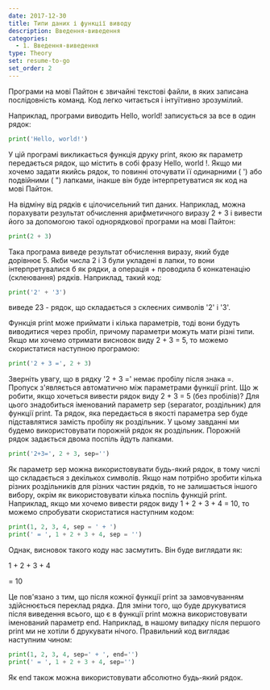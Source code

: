 ```yaml
---
date: 2017-12-30
title: Типи даних і функції виводу
description: Введення-виведення
categories:
  - 1. Введення-виведення
type: Theory
set: resume-to-go
set_order: 2
---
```


Програми на мові Пайтон є звичайні текстові файли, в яких записана послідовність команд. Код легко читається і інтуїтивно зрозумілий.

Наприклад, програми виводить Hello, world! записується за все в один рядок:

```python
print('Hello, world!')
```

У цій програмі викликається функція друку print, якою як параметр передається рядок, що містить в собі фразу Hello, world !. Якщо ми хочемо задати якийсь рядок, то повинні оточувати її одинарними ( ') або подвійними ( ") лапками, інакше він буде інтерпретуватися як код на мові Пайтон.

На відміну від рядків є цілочисельний тип даних. Наприклад, можна порахувати результат обчислення арифметичного виразу 2 + 3 і вивести його за допомогою такої однорядкової програми на мові Пайтон:

```python
print(2 + 3)
```

Така програма виведе результат обчислення виразу, який буде дорівнює 5. Якби числа 2 і 3 були укладені в лапки, то вони інтерпретувалися б як рядки, а операція + проводила б конкатенацію (склеювання) рядків. Наприклад, такий код:

```python
print('2' + '3')
```

виведе 23 - рядок, що складається з склеєних символів '2' і '3'.

Функція print може приймати і кілька параметрів, тоді вони будуть виводитися через пробіл, причому параметри можуть мати різні типи. Якщо ми хочемо отримати висновок виду 2 + 3 = 5, то можемо скористатися наступною програмою:

```python
print('2 + 3 =', 2 + 3)
```

Зверніть увагу, що в рядку '2 + 3 =' немає пробілу після знака =. Пропуск з'являється автоматично між параметрами функції print. Що ж робити, якщо хочеться вивести рядок виду 2 + 3 = 5 (без пробілів)? Для цього знадобиться іменований параметр sep (separator, роздільник) для функції print. Та рядок, яка передається в якості параметра sep буде підставлятися замість пробілу як роздільник. У цьому завданні ми будемо використовувати порожній рядок як роздільник. Порожній рядок задається двома поспіль йдуть лапками.

```python
print('2+3=', 2 + 3, sep='')
```

Як параметр sep можна використовувати будь-який рядок, в тому числі що складається з декількох символів. Якщо нам потрібно зробити кілька різних роздільників для різних частин рядків, то не залишається іншого вибору, окрім як використовувати кілька поспіль функцій print. Наприклад, якщо ми хочемо вивести рядок виду 1 + 2 + 3 + 4 = 10, то можемо спробувати скористатися наступним кодом:

```python
print(1, 2, 3, 4, sep = ' + ')
print(' = ', 1 + 2 + 3 + 4, sep = '')
```

Однак, висновок такого коду нас засмутить. Він буде виглядати як:

1 + 2 + 3 + 4

= 10

Це пов'язано з тим, що після кожної функції print за замовчуванням здійснюється переклад рядка. Для зміни того, що буде друкуватися після виведення всього, що є в функції print можна використовувати іменований параметр end. Наприклад, в нашому випадку після першого print ми не хотіли б друкувати нічого. Правильний код виглядає наступним чином:

```python
print(1, 2, 3, 4, sep=' + ', end='')
print(' = ', 1 + 2 + 3 + 4, sep='')
```

Як end також можна використовувати абсолютно будь-який рядок.